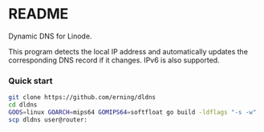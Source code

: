 # README

Dynamic DNS for Linode.

This program detects the local IP address and automatically updates the
corresponding DNS record if it changes.  IPv6 is also supported.

### Quick start

```sh
git clone https://github.com/erning/dldns
cd dldns
GOOS=linux GOARCH=mips64 GOMIPS64=softfloat go build -ldflags "-s -w"
scp dldns user@router:
```
